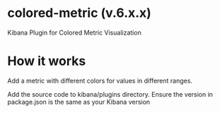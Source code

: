 # colored-metric (v.6.x.x)
Kibana Plugin for Colored Metric Visualization

# How it works
Add a metric with different colors for values in different ranges.

Add the source code to kibana/plugins directory. Ensure the version in package.json is the same as your Kibana version
